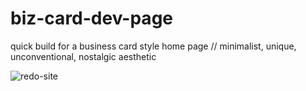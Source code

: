 # biz-card-dev-page
quick build for a business card style home page // minimalist, unique, unconventional, nostalgic aesthetic

![redo-site](https://github.com/chaselikethebank/biz-card-dev-page/assets/105518697/669b583a-f60a-47a1-af8d-683296010bc1)
